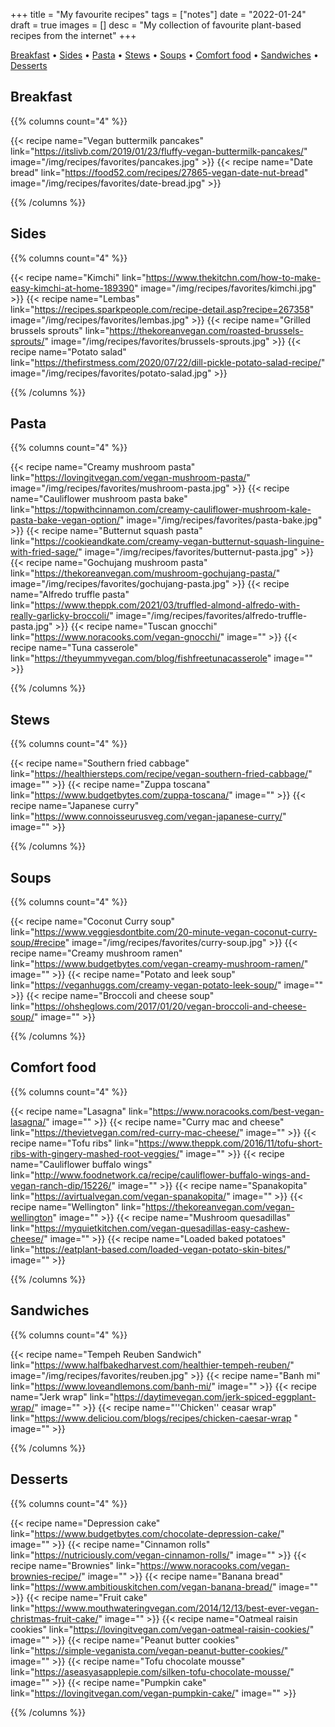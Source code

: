 +++
title = "My favourite recipes"
tags = ["notes"]
date = "2022-01-24"
draft = true
images = []
desc = "My collection of favourite plant-based recipes from the internet"
+++

<div class="table-of-contents">

[Breakfast](#breakfast) •
[Sides](#sides) •
[Pasta](#pasta) •
[Stews](#stews) •
[Soups](#soups) •
[Comfort food](#comfort-food) •
[Sandwiches](#sandwiches) •
[Desserts](#desserts)


</div>

## Breakfast
{{% columns count="4" %}}

{{< recipe name="Vegan buttermilk pancakes" link="https://itslivb.com/2019/01/23/fluffy-vegan-buttermilk-pancakes/" image="/img/recipes/favorites/pancakes.jpg" >}}
{{< recipe name="Date bread" link="https://food52.com/recipes/27865-vegan-date-nut-bread" image="/img/recipes/favorites/date-bread.jpg" >}}

{{% /columns %}}

## Sides
{{% columns count="4" %}}

{{< recipe name="Kimchi" link="https://www.thekitchn.com/how-to-make-easy-kimchi-at-home-189390" image="/img/recipes/favorites/kimchi.jpg" >}}
{{< recipe name="Lembas" link="https://recipes.sparkpeople.com/recipe-detail.asp?recipe=267358" image="/img/recipes/favorites/lembas.jpg" >}}
{{< recipe name="Grilled brussels sprouts" link="https://thekoreanvegan.com/roasted-brussels-sprouts/" image="/img/recipes/favorites/brussels-sprouts.jpg" >}}
{{< recipe name="Potato salad" link="https://thefirstmess.com/2020/07/22/dill-pickle-potato-salad-recipe/" image="/img/recipes/favorites/potato-salad.jpg" >}}

{{% /columns %}}

## Pasta
{{% columns count="4" %}}

{{< recipe name="Creamy mushroom pasta" link="https://lovingitvegan.com/vegan-mushroom-pasta/" image="/img/recipes/favorites/mushroom-pasta.jpg" >}}
{{< recipe name="Cauliflower mushroom pasta bake" link="https://topwithcinnamon.com/creamy-cauliflower-mushroom-kale-pasta-bake-vegan-option/" image="/img/recipes/favorites/pasta-bake.jpg" >}}
{{< recipe name="Butternut squash pasta" link="https://cookieandkate.com/creamy-vegan-butternut-squash-linguine-with-fried-sage/" image="/img/recipes/favorites/butternut-pasta.jpg" >}}
{{< recipe name="Gochujang mushroom pasta" link="https://thekoreanvegan.com/mushroom-gochujang-pasta/" image="/img/recipes/favorites/gochujang-pasta.jpg" >}}
{{< recipe name="Alfredo truffle pasta" link="https://www.theppk.com/2021/03/truffled-almond-alfredo-with-really-garlicky-broccoli/" image="/img/recipes/favorites/alfredo-truffle-pasta.jpg" >}}
{{< recipe name="Tuscan gnocchi" link="https://www.noracooks.com/vegan-gnocchi/" image="" >}}
{{< recipe name="Tuna casserole" link="https://theyummyvegan.com/blog/fishfreetunacasserole" image="" >}}

{{% /columns %}}

## Stews
{{% columns count="4" %}}

{{< recipe name="Southern fried cabbage" link="https://healthiersteps.com/recipe/vegan-southern-fried-cabbage/" image="" >}}
{{< recipe name="Zuppa toscana" link="https://www.budgetbytes.com/zuppa-toscana/" image="" >}}
{{< recipe name="Japanese curry" link="https://www.connoisseurusveg.com/vegan-japanese-curry/" image="" >}}

{{% /columns %}}

## Soups
{{% columns count="4" %}}

{{< recipe name="Coconut Curry soup" link="https://www.veggiesdontbite.com/20-minute-vegan-coconut-curry-soup/#recipe" image="/img/recipes/favorites/curry-soup.jpg" >}}
{{< recipe name="Creamy mushroom ramen" link="https://www.budgetbytes.com/vegan-creamy-mushroom-ramen/" image="" >}}
{{< recipe name="Potato and leek soup" link="https://veganhuggs.com/creamy-vegan-potato-leek-soup/" image="" >}}
{{< recipe name="Broccoli and cheese soup" link="https://ohsheglows.com/2017/01/20/vegan-broccoli-and-cheese-soup/" image="" >}}

{{% /columns %}}

## Comfort food
{{% columns count="4" %}}

{{< recipe name="Lasagna" link="https://www.noracooks.com/best-vegan-lasagna/" image="" >}}
{{< recipe name="Curry mac and cheese" link="https://thevietvegan.com/red-curry-mac-cheese/" image="" >}}
{{< recipe name="Tofu ribs" link="https://www.theppk.com/2016/11/tofu-short-ribs-with-gingery-mashed-root-veggies/" image="" >}}
{{< recipe name="Cauliflower buffalo wings" link="http://www.foodnetwork.ca/recipe/cauliflower-buffalo-wings-and-vegan-ranch-dip/15226/" image="" >}}
{{< recipe name="Spanakopita" link="https://avirtualvegan.com/vegan-spanakopita/" image="" >}}
{{< recipe name="Wellington" link="https://thekoreanvegan.com/vegan-wellington" image="" >}}
{{< recipe name="Mushroom quesadillas" link="https://myquietkitchen.com/vegan-quesadillas-easy-cashew-cheese/" image="" >}}
{{< recipe name="Loaded baked potatoes" link="https://eatplant-based.com/loaded-vegan-potato-skin-bites/" image="" >}}


{{% /columns %}}

## Sandwiches
{{% columns count="4" %}}

{{< recipe name="Tempeh Reuben Sandwich" link="https://www.halfbakedharvest.com/healthier-tempeh-reuben/" image="/img/recipes/favorites/reuben.jpg" >}}
{{< recipe name="Banh mi" link="https://www.loveandlemons.com/banh-mi/" image="" >}}
{{< recipe name="Jerk wrap" link="https://daytimevegan.com/jerk-spiced-eggplant-wrap/" image="" >}}
{{< recipe name="''Chicken'' ceasar wrap" link="https://www.deliciou.com/blogs/recipes/chicken-caesar-wrap
" image="" >}}

{{% /columns %}}

## Desserts
{{% columns count="4" %}}

{{< recipe name="Depression cake" link="https://www.budgetbytes.com/chocolate-depression-cake/" image="" >}}
{{< recipe name="Cinnamon rolls" link="https://nutriciously.com/vegan-cinnamon-rolls/" image="" >}}
{{< recipe name="Brownies" link="https://www.noracooks.com/vegan-brownies-recipe/" image="" >}}
{{< recipe name="Banana bread" link="https://www.ambitiouskitchen.com/vegan-banana-bread/" image="" >}}
{{< recipe name="Fruit cake" link="https://www.mouthwateringvegan.com/2014/12/13/best-ever-vegan-christmas-fruit-cake/" image="" >}}
{{< recipe name="Oatmeal raisin cookies" link="https://lovingitvegan.com/vegan-oatmeal-raisin-cookies/" image="" >}}
{{< recipe name="Peanut butter cookies" link="https://simple-veganista.com/vegan-peanut-butter-cookies/" image="" >}}
{{< recipe name="Tofu chocolate mousse" link="https://aseasyasapplepie.com/silken-tofu-chocolate-mousse/" image="" >}}
{{< recipe name="Pumpkin cake" link="https://lovingitvegan.com/vegan-pumpkin-cake/" image="" >}}


{{% /columns %}}
